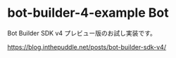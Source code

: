 bot-builder-4-example Bot
============================

Bot Builder SDK v4 プレビュー版のお試し実装です。

<https://blog.inthepuddle.net/posts/bot-builder-sdk-v4/>
